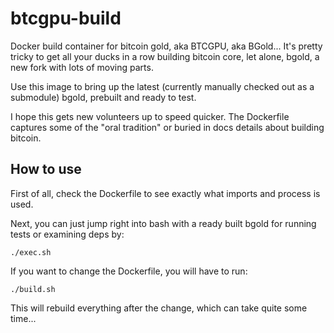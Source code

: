 # btcgpu-build
Docker build container for bitcoin gold, aka BTCGPU, aka BGold... It's pretty tricky to get all your ducks in a row building bitcoin core, let alone, bgold, a new fork with lots of moving parts.

Use this image to bring up the latest (currently manually checked out as a submodule) bgold, prebuilt and ready to test.

I hope this gets new volunteers up to speed quicker. The Dockerfile captures some of the "oral tradition" or buried in 
docs details about building bitcoin. 

## How to use
First of all, check the Dockerfile to see exactly what imports and process is used.

Next, you can just jump right into bash with a ready built bgold for running tests or examining deps by:

    ./exec.sh

If you want to change the Dockerfile, you will have to run:

    ./build.sh
    
This will rebuild everything after the change, which can take quite some time...
